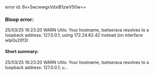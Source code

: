 error id: 6v+5wcwwgxVdxiB1zwV50w==
### Bloop error:

25/03/25 16:23:20 WARN Utils: Your hostname, tsetserava resolves to a loopback address: 127.0.0.1; using 172.24.62.42 instead (on interface wlp0s20f3)
#### Short summary: 

25/03/25 16:23:20 WARN Utils: Your hostname, tsetserava resolves to a loopback address: 127.0.0.1; u...